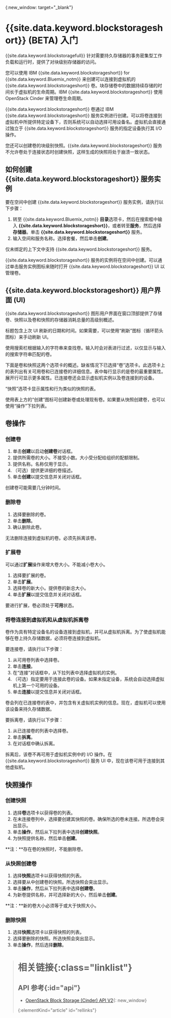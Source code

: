 {:new_window: target="_blank"} 

# {{site.data.keyword.blockstorageshort}} (BETA) 入门

{{site.data.keyword.blockstoragefull}} 针对需要持久存储器的事务密集型工作负载和运行时，提供了对块级别存储器的访问。

您可以使用 IBM {{site.data.keyword.blockstorageshort}} for {{site.data.keyword.Bluemix_notm}} 来创建可以连接到虚拟机的 {{site.data.keyword.blockstorageshort}} 卷。块存储卷中的数据持续存储的时间长于虚拟机的生命周期。IBM {{site.data.keyword.blockstorageshort}} 使用 OpenStack Cinder 来管理卷生命周期。

{{site.data.keyword.blockstorageshort}} 卷通过 IBM {{site.data.keyword.blockstorageshort}} 服务实例进行创建。可以将卷连接到虚拟机中所提供特定设备下，否则系统可以自动选择可用设备名。虚拟机会直接通过独立于 {{site.data.keyword.blockstorageshort}} 服务的指定设备执行其 I/O 操作。

您还可以创建卷的块级别快照。{{site.data.keyword.blockstorageshort}} 服务不允许卷处于连接状态时创建快照，这样生成的快照将处于崩溃一致状态。 

## 如何创建 {{site.data.keyword.blockstorageshort}} 服务实例
要在空间中创建 {{site.data.keyword.blockstorageshort}} 服务实例，请执行以下步骤：
 
1.	转至 {{site.data.keyword.Bluemix_notm}} **目录**选项卡，然后在搜索框中输入 **{{site.data.keyword.blockstorageshort}}**，或者转至**服务**，然后选择**存储器**。单击 **{{site.data.keyword.blockstorageshort}}** 服务。 
2.	输入空间和服务名称。选择套餐，然后单击**创建**。
 	
仅未绑定的上下文中支持 {{site.data.keyword.blockstorageshort}} 服务。 

{{site.data.keyword.blockstorageshort}} 服务的实例将在空间中创建。可以通过单击服务实例图标来随时打开 {{site.data.keyword.blockstorageshort}} UI 以管理卷。

## {{site.data.keyword.blockstorageshort}} 用户界面 (UI)
{{site.data.keyword.blockstorageshort}} 图形用户界面在窗口顶部提供了存储卷、快照以及卷和快照的存储器消耗总量的高级别概述。 

标题包含上次 UI 刷新的日期和时间。如果需要，可以使用“刷新”图标（循环箭头图标）来手动刷新 UI。 

使用搜索栏根据输入的字符串来查找卷。输入时会对表进行过滤，以仅显示与输入的搜索字符串匹配的卷。

下面是卷和快照这两个选项卡的概述。缺省情况下已选择“卷”选项卡。此选项卡上的表列出有关可用卷和已连接卷的详细信息。表中每行显示的是卷的最重要属性。展开行可显示更多属性。已连接卷还会显示虚拟机实例以及卷连接到的设备。 

“快照”选项卡显示属性和行为类似的快照的表。 

使用表上方的“创建”图标可创建新卷或处理现有卷。如果要从快照创建卷，也可以使用“操作”下拉列表。


## 卷操作

### 创建卷

1.	单击**创建**以启动**创建卷**对话框。
2.	提供所需卷的大小。不接受小数。大小受分配给组织的配额限制。
3.	提供名称。名称仅用于显示。
4.	（可选）提供更详细的卷描述。 
5.	单击**创建**以提交信息并关闭对话框。 

创建卷可能需要几分钟时间。 

### 删除卷

1.	选择要删除的卷。
2.	单击**删除**。
3.	确认删除此卷。

无法删除连接到虚拟机的卷。必须先拆离该卷。

### 扩展卷
可以通过**扩展**操作来增大卷大小。不能减小卷大小。

1.	选择要扩展的卷。
2.	单击**扩展**。
3.	选择卷的新大小。提供卷的新总大小。
4.	单击**扩展**以提交信息并关闭对话框。 

要进行扩展，卷必须处于**可用**状态。 

### 将卷连接到虚拟机和从虚拟机拆离卷
卷作为具有特定设备名的设备连接到虚拟机，并可从虚拟机拆离。为了使虚拟机能够在卷上持久存储数据，必须将卷连接到虚拟机。

要连接卷，请执行以下步骤： 

1.	从可用卷列表中选择卷。
2.	单击**连接**。
3.	在“连接”对话框中，从下拉列表中选择虚拟机的实例。 
4.	（可选）指定要用于连接此卷的设备。如果未指定设备，系统会自动选择虚拟机上第一个可用的设备。
5.	单击**连接**以提交信息并关闭对话框。

卷会列在已连接卷的表中，并包含有关虚拟机实例的信息。现在，虚拟机可以使用该设备来持久存储数据。 

要拆离卷，请执行以下步骤： 

1.	从已连接卷的列表中选择卷。 
2.	单击**拆离**。
3.	在对话框中确认拆离。 

拆离后，该卷不再可用于虚拟机实例中的 I/O 操作。在 {{site.data.keyword.blockstorageshort}} 服务 UI 中，现在该卷可用于连接到其他虚拟机。

## 快照操作

### 创建快照

1.	选择**卷**选项卡以获得卷的列表。
2.	在未连接卷列中，选择要创建其快照的卷。确保所选的卷未连接。所选卷会突出显示。 
3.	单击**操作**，然后从下拉列表中选择**创建快照**。
4.	为快照提供名称，然后单击**创建**。

**注：**存在卷的快照时，不能删除卷。 

### 从快照创建卷

1.	选择**快照**选项卡以获得快照的列表。
2.	选择要从中创建卷的快照。所选快照会突出显示。
3.	单击**操作**，然后从下拉列表中选择**创建卷**。
4.	为新卷提供名称，并可选择新的大小，然后单击**创建**。 

**注：**新的卷大小必须等于或大于快照大小。 

### 删除快照

1.	选择**快照**选项卡以获得快照的列表。
2.	选择要删除的快照。所选快照会突出显示。
3.	单击**操作**，然后选择**删除**。 



># 相关链接{:class="linklist"}
>## API 参考{:id="api"}
>* [OpenStack Block Storage (Cinder) API V2](http://developer.openstack.org/api-ref-blockstorage-v2.html){: new_window}
>
>{:elementKind="article" id="rellinks"}
